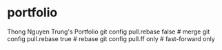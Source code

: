# portfolio
Thong Nguyen Trung's Portfolio
git config pull.rebase false  # merge
git config pull.rebase true   # rebase
git config pull.ff only       # fast-forward only
